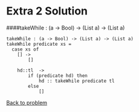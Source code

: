 # Extra 2 Solution

####takeWhile : (a -> Bool) -> (List a) -> (List a)

```
takeWhile : (a -> Bool) -> (List a) -> (List a)
takeWhile predicate xs =
  case xs of
    [] -> 
        []
        
    hd::tl  -> 
        if (predicate hd) then
            hd :: takeWhile predicate tl
        else 
            []
```            
[Back to problem](../p/e02.md)